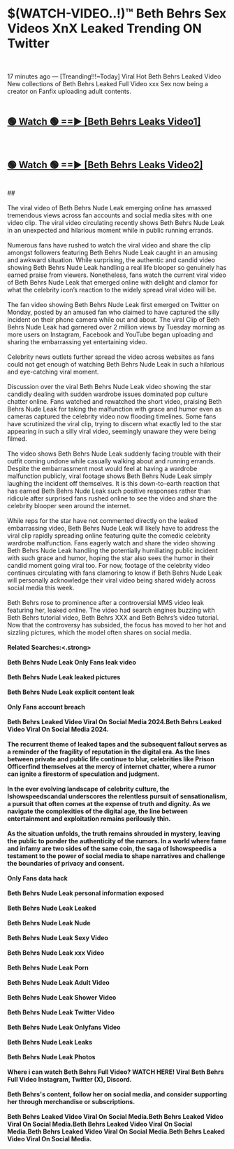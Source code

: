 # $(WATCH-VIDEO..!)™ Beth Behrs Sex Videos XnX Leaked Trending ON Twitter<br>
<br>

17 minutes ago — [Treanding!!!~Today] Viral Hot Beth Behrs Leaked Video New collections of Beth Behrs Leaked Full Video xxx Sex now being a creator on Fanfix uploading adult contents.
<br>
 <br>

##  <a href="https://best2vid.blogspot.com?title=Beth_Behrs">🟢 Watch 🟢 ==► [Beth Behrs Leaks Video1]</a><br>
  <br>

##  <a href="https://best2vid.blogspot.com?title=Beth_Behrs">🟢 Watch 🟢 ==► [Beth Behrs Leaks Video2]</a><br>
  <br>
  ##
  <br>
  <br>
The viral video of Beth Behrs Nude Leak emerging online has amassed tremendous views across fan accounts and social media sites with one video clip. The viral video circulating recently shows Beth Behrs Nude Leak in an unexpected and hilarious moment while in public running errands.
<br><br>
Numerous fans have rushed to watch the viral video and share the clip amongst followers featuring Beth Behrs Nude Leak caught in an amusing and awkward situation. While surprising, the authentic and candid video showing Beth Behrs Nude Leak handling a real life blooper so genuinely has earned praise from viewers. Nonetheless, fans watch the current viral video of Beth Behrs Nude Leak that emerged online with delight and clamor for what the celebrity icon’s reaction to the widely spread viral video will be.
<br><br>
The fan video showing Beth Behrs Nude Leak first emerged on Twitter on Monday, posted by an amused fan who claimed to have captured the silly incident on their phone camera while out and about. The viral Clip of Beth Behrs Nude Leak had garnered over 2 million views by Tuesday morning as more users on Instagram, Facebook and YouTube began uploading and sharing the embarrassing yet entertaining video.
<br><br>
Celebrity news outlets further spread the video across websites as fans could not get enough of watching Beth Behrs Nude Leak in such a hilarious and eye-catching viral moment.
<br><br>
Discussion over the viral Beth Behrs Nude Leak video showing the star candidly dealing with sudden wardrobe issues dominated pop culture chatter online. Fans watched and rewatched the short video, praising Beth Behrs Nude Leak for taking the malfunction with grace and humor even as cameras captured the celebrity video now flooding timelines. Some fans have scrutinized the viral clip, trying to discern what exactly led to the star appearing in such a silly viral video, seemingly unaware they were being filmed.
<br><br>
The video shows Beth Behrs Nude Leak suddenly facing trouble with their outfit coming undone while casually walking about and running errands. Despite the embarrassment most would feel at having a wardrobe malfunction publicly, viral footage shows Beth Behrs Nude Leak simply laughing the incident off themselves. It is this down-to-earth reaction that has earned Beth Behrs Nude Leak such positive responses rather than ridicule after surprised fans rushed online to see the video and share the celebrity blooper seen around the internet.
<br><br>
While reps for the star have not commented directly on the leaked embarrassing video, Beth Behrs Nude Leak will likely have to address the viral clip rapidly spreading online featuring quite the comedic celebrity wardrobe malfunction. Fans eagerly watch and share the video showing Beth Behrs Nude Leak handling the potentially humiliating public incident with such grace and humor, hoping the star also sees the humor in their candid moment going viral too. For now, footage of the celebrity video continues circulating with fans clamoring to know if Beth Behrs Nude Leak will personally acknowledge their viral video being shared widely across social media this week.
<br><br>
Beth Behrs rose to prominence after a controversial MMS video leak featuring her, leaked online. The video had search engines buzzing with Beth Behrs tutorial video, Beth Behrs XXX and Beth Behrs’s video tutorial. Now that the controversy has subsided, the focus has moved to her hot and sizzling pictures, which the model often shares on social media.
<br><br>
<strong>Related Searches:<.strong>
<br><br>
Beth Behrs Nude Leak Only Fans leak video
<br><br>
Beth Behrs Nude Leak leaked pictures
<br><br>
Beth Behrs Nude Leak explicit content leak
<br><br>
Only Fans account breach
<br><br>
Beth Behrs Leaked Video Viral On Social Media 2024.Beth Behrs Leaked Video Viral On Social Media 2024.
<br><br>
The recurrent theme of leaked tapes and the subsequent fallout serves as a reminder of the fragility of reputation in the digital era. As the lines between private and public life continue to blur, celebrities like Prison Officerfind themselves at the mercy of internet chatter, where a rumor can ignite a firestorm of speculation and judgment.
<br><br>
In the ever evolving landscape of celebrity culture, the Ishowspeedscandal underscores the relentless pursuit of sensationalism, a pursuit that often comes at the expense of truth and dignity. As we navigate the complexities of the digital age, the line between entertainment and exploitation remains perilously thin.
<br><br>
As the situation unfolds, the truth remains shrouded in mystery, leaving the public to ponder the authenticity of the rumors. In a world where fame and infamy are two sides of the same coin, the saga of Ishowspeedis a testament to the power of social media to shape narratives and challenge the boundaries of privacy and consent.
<br><br>
Only Fans data hack
<br><br>
Beth Behrs Nude Leak personal information exposed
<br><br>
Beth Behrs Nude Leak Leaked
<br><br>
Beth Behrs Nude Leak Nude
<br><br>
Beth Behrs Nude Leak Sexy Video
<br><br>
Beth Behrs Nude Leak xxx Video
<br><br>
Beth Behrs Nude Leak Porn
<br><br>
Beth Behrs Nude Leak Adult Video
<br><br>
Beth Behrs Nude Leak Shower Video
<br><br>
Beth Behrs Nude Leak Twitter Video
<br><br>
Beth Behrs Nude Leak Onlyfans Video
<br><br>
Beth Behrs Nude Leak Leaks
<br><br>
Beth Behrs Nude Leak Photos
<br><br>
Where i can watch Beth Behrs Full Video? WATCH HERE! Viral Beth Behrs Full Video Instagram, Twitter (X), Discord.
<br><br>
Beth Behrs's content, follow her on social media, and consider supporting her through merchandise or subscriptions.
<br><br>
Beth Behrs Leaked Video Viral On Social Media.Beth Behrs Leaked Video Viral On Social Media.Beth Behrs Leaked Video Viral On Social Media.Beth Behrs Leaked Video Viral On Social Media.Beth Behrs Leaked Video Viral On Social Media.